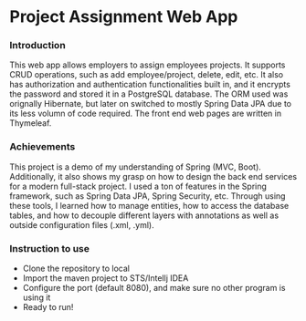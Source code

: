 # Project Assignment Web App


### Introduction

This web app allows employers to assign employees projects. It supports CRUD operations, such as add employee/project, delete, edit, etc.
It also has authorization and authentication functionalities built in, and it encrypts the password and stored it in a PostgreSQL database.
The ORM used was orignally Hibernate, but later on switched to mostly Spring Data JPA due to its less volumn of code required. The front end
web pages are written in Thymeleaf.

### Achievements

This project is a demo of my understanding of Spring (MVC, Boot). Additionally, it also shows my grasp on how to design the back end services for a 
modern full-stack project. I used a ton of features in the Spring framework, such as Spring Data JPA, Spring Security, etc. Through using these tools,
I learned how to manage entities, how to access the database tables, and how to decouple different layers with annotations as well as outside configuration files
(.xml, .yml).

### Instruction to use

- Clone the repository to local
- Import the maven project to STS/Intellj IDEA
- Configure the port (default 8080), and make sure no other program is using it
- Ready to run!

